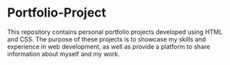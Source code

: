 # Portfolio-Project
This repository contains personal portfolio projects developed using HTML and CSS. The purpose of these projects is to showcase my skills and experience in web development, as well as provide a platform to share information about myself and my work.